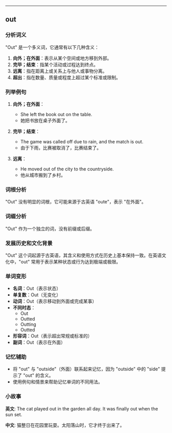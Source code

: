 
---------------
## out
### 分析词义
"Out" 是一个多义词，它通常有以下几种含义：
1. **向外；在外面**：表示从某个空间或地方移到外部。
2. **完毕；结束**：指某个活动或过程达到终点。
3. **远离**：指在距离上或关系上与他人或事物分离。
4. **超出**：指在数量、质量或程度上超过某个标准或限制。

### 列举例句
1. **向外；在外面**：
   - She left the book out on the table.
   - 她把书放在桌子外面了。
   
2. **完毕；结束**：
   - The game was called off due to rain, and the match is out.
   - 由于下雨，比赛被取消了，比赛结束了。

3. **远离**：
   - He moved out of the city to the countryside.
   - 他从城市搬到了乡村。

### 词根分析
"Out" 没有明显的词根，它可能来源于古英语 "oute"，表示 "在外面"。

### 词缀分析
"Out" 作为一个独立的词，没有前缀或后缀。

### 发展历史和文化背景
"Out" 这个词起源于古英语，其含义和使用方式在历史上基本保持一致。在英语文化中，"out" 常用于表示某种状态或行为达到极端或极限。

### 单词变形
- **名词**：Out（表示状态）
- **单复数**：Out（无变化）
- **动词**：Out（表示移动到外面或完成某事）
- **不同时态**：
  - Out
  - Outted
  - Outting
  - Outted
- **形容词**：Out（表示超出常规或标准的）
- **副词**：Out（表示在外面）

### 记忆辅助
- 将 "out" 与 "outside"（外面）联系起来记忆，因为 "outside" 中的 "side" 提示了 "out" 的含义。
- 使用例句和情景来帮助记忆单词的不同用法。

### 小故事
**英文**:
The cat played out in the garden all day. It was finally out when the sun set.

**中文**:
猫整日在花园里玩耍。太阳落山时，它才终于出来了。

